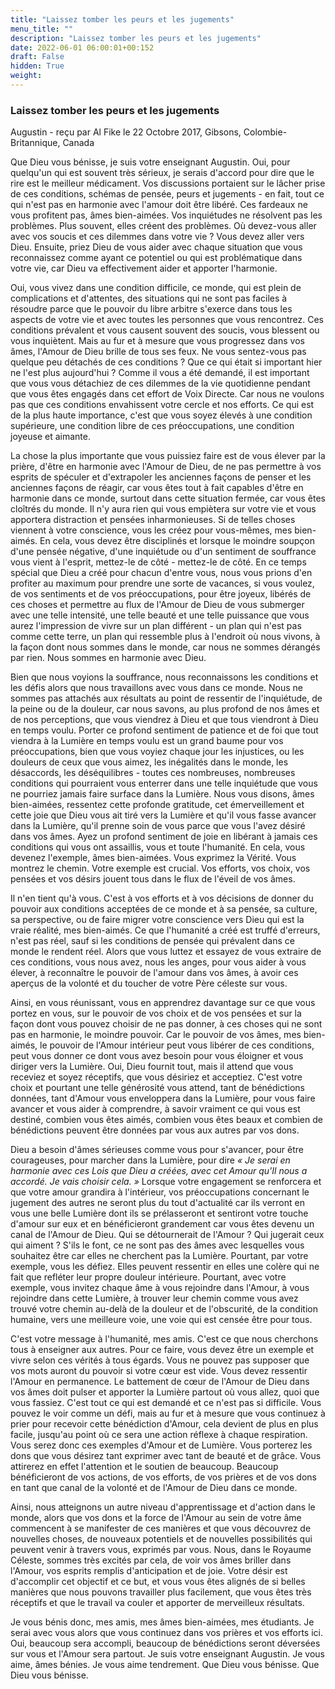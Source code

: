 ```yaml
---
title: "Laissez tomber les peurs et les jugements"
menu_title: ""
description: "Laissez tomber les peurs et les jugements"
date: 2022-06-01 06:00:01+00:152
draft: False
hidden: True
weight:
---
```

### Laissez tomber les peurs et les jugements

Augustin - reçu par Al Fike le 22 Octobre 2017, Gibsons, Colombie-Britannique, Canada

Que Dieu vous bénisse, je suis votre enseignant Augustin. Oui, pour quelqu'un qui est souvent très sérieux, je serais d'accord pour dire que le rire est le meilleur médicament. Vos discussions portaient sur le lâcher prise de ces conditions, schémas de pensée, peurs et jugements - en fait, tout ce qui n'est pas en harmonie avec l'amour doit être libéré. Ces fardeaux ne vous profitent pas, âmes bien-aimées. Vos inquiétudes ne résolvent pas les problèmes. Plus souvent, elles créent des problèmes. Où devez-vous aller avec vos soucis et ces dilemmes dans votre vie ? Vous devez aller vers Dieu. Ensuite, priez Dieu de vous aider avec chaque situation que vous reconnaissez comme ayant ce potentiel ou qui est problématique dans votre vie, car Dieu va effectivement aider et apporter l'harmonie.

Oui, vous vivez dans une condition difficile, ce monde, qui est plein de complications et d'attentes, des situations qui ne sont pas faciles à résoudre parce que le pouvoir du libre arbitre s'exerce dans tous les aspects de votre vie et avec toutes les personnes que vous rencontrez. Ces conditions prévalent et vous causent souvent des soucis, vous blessent ou vous inquiètent. Mais au fur et à mesure que vous progressez dans vos âmes, l'Amour de Dieu brille de tous ses feux. Ne vous sentez-vous pas quelque peu détachés de ces conditions ? Que ce qui était si important hier ne l'est plus aujourd'hui ? Comme il vous a été demandé, il est important que vous vous détachiez de ces dilemmes de la vie quotidienne pendant que vous êtes engagés dans cet effort de Voix Directe. Car nous ne voulons pas que ces conditions envahissent votre cercle et nos efforts. Ce qui est de la plus haute importance, c'est que vous soyez élevés à une condition supérieure, une condition libre de ces préoccupations, une condition joyeuse et aimante.

La chose la plus importante que vous puissiez faire est de vous élever par la prière, d'être en harmonie avec l'Amour de Dieu, de ne pas permettre à vos esprits de spéculer et d'extrapoler les anciennes façons de penser et les anciennes façons de réagir, car vous êtes tout à fait capables d'être en harmonie dans ce monde, surtout dans cette situation fermée, car vous êtes cloîtrés du monde. Il n'y aura rien qui vous empiètera sur votre vie et vous apportera distraction et pensées inharmonieuses. Si de telles choses viennent à votre conscience, vous les créez pour vous-mêmes, mes bien-aimés. En cela, vous devez être disciplinés et lorsque le moindre soupçon d'une pensée négative, d'une inquiétude ou d'un sentiment de souffrance vous vient à l'esprit, mettez-le de côté - mettez-le de côté. En ce temps spécial que Dieu a créé pour chacun d'entre vous, nous vous prions d'en profiter au maximum pour prendre une sorte de vacances, si vous voulez, de vos sentiments et de vos préoccupations, pour être joyeux, libérés de ces choses et permettre au flux de l'Amour de Dieu de vous submerger avec une telle intensité, une telle beauté et une telle puissance que vous aurez l'impression de vivre sur un plan différent - un plan qui n'est pas comme cette terre, un plan qui ressemble plus à l'endroit où nous vivons, à la façon dont nous sommes dans le monde, car nous ne sommes dérangés par rien. Nous sommes en harmonie avec Dieu.

Bien que nous voyions la souffrance, nous reconnaissons les conditions et les défis alors que nous travaillons avec vous dans ce monde. Nous ne sommes pas attachés aux résultats au point de ressentir de l'inquiétude, de la peine ou de la douleur, car nous savons, au plus profond de nos âmes et de nos perceptions, que vous viendrez à Dieu et que tous viendront à Dieu en temps voulu. Porter ce profond sentiment de patience et de foi que tout viendra à la Lumière en temps voulu est un grand baume pour vos préoccupations, bien que vous voyiez chaque jour les injustices, ou les douleurs de ceux que vous aimez, les inégalités dans le monde, les désaccords, les déséquilibres - toutes ces nombreuses, nombreuses conditions qui pourraient vous enterrer dans une telle inquiétude que vous ne pourriez jamais faire surface dans la Lumière. Nous vous disons, âmes bien-aimées, ressentez cette profonde gratitude, cet émerveillement et cette joie que Dieu vous ait tiré vers la Lumière et qu'il vous fasse avancer dans la Lumière, qu'il prenne soin de vous parce que vous l'avez désiré dans vos âmes. Ayez un profond sentiment de joie en libérant à jamais ces conditions qui vous ont assaillis, vous et toute l'humanité. En cela, vous devenez l'exemple, âmes bien-aimées. Vous exprimez la Vérité. Vous montrez le chemin. Votre exemple est crucial. Vos efforts, vos choix, vos pensées et vos désirs jouent tous dans le flux de l'éveil de vos âmes.

Il n'en tient qu'à vous. C'est à vos efforts et à vos décisions de donner du pouvoir aux conditions acceptées de ce monde et à sa pensée, sa culture, sa perspective, ou de faire migrer votre conscience vers Dieu qui est la vraie réalité, mes bien-aimés. Ce que l'humanité a créé est truffé d'erreurs, n'est pas réel, sauf si les conditions de pensée qui prévalent dans ce monde le rendent réel. Alors que vous luttez et essayez de vous extraire de ces conditions, vous nous avez, nous les anges, pour vous aider à vous élever, à reconnaître le pouvoir de l'amour dans vos âmes, à avoir ces aperçus de la volonté et du toucher de votre Père céleste sur vous.

Ainsi, en vous réunissant, vous en apprendrez davantage sur ce que vous portez en vous, sur le pouvoir de vos choix et de vos pensées et sur la façon dont vous pouvez choisir de ne pas donner, à ces choses qui ne sont pas en harmonie, le moindre pouvoir. Car le pouvoir de vos âmes, mes bien-aimés, le pouvoir de l'Amour intérieur peut vous libérer de ces conditions, peut vous donner ce dont vous avez besoin pour vous éloigner et vous diriger vers la Lumière. Oui, Dieu fournit tout, mais il attend que vous receviez et soyez réceptifs, que vous désiriez et acceptiez. C'est votre choix et pourtant une telle générosité vous attend, tant de bénédictions données, tant d'Amour vous enveloppera dans la Lumière, pour vous faire avancer et vous aider à comprendre, à savoir vraiment ce qui vous est destiné, combien vous êtes aimés, combien vous êtes beaux et combien de bénédictions peuvent être données par vous aux autres par vos dons.

Dieu a besoin d'âmes sérieuses comme vous pour s'avancer, pour être courageuses, pour marcher dans la Lumière, pour dire *« Je serai en harmonie avec ces Lois que Dieu a créées, avec cet Amour qu'Il nous a accordé. Je vais choisir cela. »* Lorsque votre engagement se renforcera et que votre amour grandira à l'intérieur, vos préoccupations concernant le jugement des autres ne seront plus du tout d'actualité car ils verront en vous une belle Lumière dont ils se prélasseront et sentiront votre touche d'amour sur eux et en bénéficieront grandement car vous êtes devenu un canal de l'Amour de Dieu. Qui se détournerait de l'Amour ? Qui jugerait ceux qui aiment ? S'ils le font, ce ne sont pas des âmes avec lesquelles vous souhaitez être car elles ne cherchent pas la Lumière. Pourtant, par votre exemple, vous les défiez. Elles peuvent ressentir en elles une colère qui ne fait que refléter leur propre douleur intérieure. Pourtant, avec votre exemple, vous invitez chaque âme à vous rejoindre dans l'Amour, à vous rejoindre dans cette Lumière, à trouver leur chemin comme vous avez trouvé votre chemin au-delà de la douleur et de l'obscurité, de la condition humaine, vers une meilleure voie, une voie qui est censée être pour tous.

C'est votre message à l'humanité, mes amis. C'est ce que nous cherchons tous à enseigner aux autres. Pour ce faire, vous devez être un exemple et vivre selon ces vérités à tous égards. Vous ne pouvez pas supposer que vos mots auront du pouvoir si votre cœur est vide. Vous devez ressentir l'Amour en permanence. Le battement de cœur de l'Amour de Dieu dans vos âmes doit pulser et apporter la Lumière partout où vous allez, quoi que vous fassiez. C'est tout ce qui est demandé et ce n'est pas si difficile. Vous pouvez le voir comme un défi, mais au fur et à mesure que vous continuez à prier pour recevoir cette bénédiction d'Amour, cela devient de plus en plus facile, jusqu'au point où ce sera une action réflexe à chaque respiration. Vous serez donc ces exemples d'Amour et de Lumière. Vous porterez les dons que vous désirez tant exprimer avec tant de beauté et de grâce. Vous attirerez en effet l'attention et le soutien de beaucoup. Beaucoup bénéficieront de vos actions, de vos efforts, de vos prières et de vos dons en tant que canal de la volonté et de l'Amour de Dieu dans ce monde.

Ainsi, nous atteignons un autre niveau d'apprentissage et d'action dans le monde, alors que vos dons et la force de l'Amour au sein de votre âme commencent à se manifester de ces manières et que vous découvrez de nouvelles choses, de nouveaux potentiels et de nouvelles possibilités qui peuvent venir à travers vous, exprimés par vous. Nous, dans le Royaume Céleste, sommes très excités par cela, de voir vos âmes briller dans l'Amour, vos esprits remplis d'anticipation et de joie. Votre désir est d'accomplir cet objectif et ce but, et vous vous êtes alignés de si belles manières que nous pouvons travailler plus facilement, que vous êtes très réceptifs et que le travail va couler et apporter de merveilleux résultats.

Je vous bénis donc, mes amis, mes âmes bien-aimées, mes étudiants. Je serai avec vous alors que vous continuez dans vos prières et vos efforts ici. Oui, beaucoup sera accompli, beaucoup de bénédictions seront déversées sur vous et l'Amour sera partout. Je suis votre enseignant Augustin. Je vous aime, âmes bénies. Je vous aime tendrement. Que Dieu vous bénisse. Que Dieu vous bénisse.
